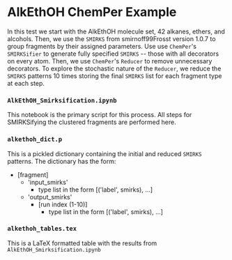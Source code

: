 # AlkEthOH ChemPer Example

In this test we start with the AlkEthOH molecule set,
42 alkanes, ethers, and alcohols. 
Then, we use the `SMIRKS` from smirnoff99Frosst version 1.0.7
to group fragments by their assigned parameters. 
Use use `ChemPer`'s `SMIRKSifier` to generate fully specified `SMIRKS` --
those with all decorators on every atom. 
Then, we use `ChemPer`'s `Reducer` to remove unnecessary decorators.
To explore the stochastic nature of the `Reducer`, we reduce the
`SMIRKS` patterns 10 times storing the final `SMIRKS` list for each 
fragment type at each step. 

### `AlkEthOH_Smirksification.ipynb`

This notebook is the primary script for this process. 
All steps for SMIRKSifying the clustered fragments 
are performed here. 

### `alkethoh_dict.p`

This is a pickled dictionary containing the initial and reduced
`SMIRKS` patterns. 
The dictionary has the form:

* [fragment] 
    - 'input_smirks'
        * type list in the form [('label', smirks), ...]
    - 'output_smirks'
        * [run index (1-10)]
            - type list in the form [('label', smirks), ...]

### `alkethoh_tables.tex`

This is a LaTeX formatted table with the results from 
`AlkEthOH_Smirksification.ipynb`
